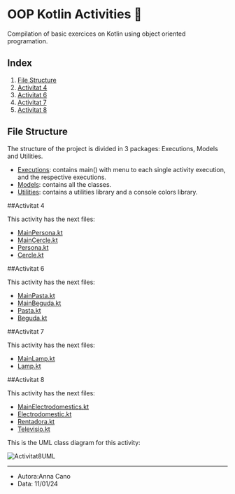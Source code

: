 # OOP Kotlin Activities 🚀

Compilation of basic exercices on Kotlin using object oriented programation. 

## Index

1. [File Structure](#File-Structure)
2. [Activitat 4](#Activitat-4)
3. [Activitat 6](#Activitat-6)
4. [Activitat 7](#Activitat-7)
5. [Activitat 8](#Activitat-8)

## File Structure

The structure of the project is divided in 3 packages: Executions, Models and Utilities.
- [Executions](src/main/kotlin/Executions): contains main() with menu to each single activity execution, and the respective executions.
- [Models](src/main/kotlin/Models): contains all the classes.
- [Utilities](src/main/kotlin/Utilities): contains a utilities library and a console colors library.


##Activitat 4

This activity has the next files: 
- [MainPersona.kt](src/main/kotlin/Executions/MainPersona.kt) 
- [MainCercle.kt](src/main/kotlin/Executions/MainCercle.kt) 
- [Persona.kt](src/main/kotlin/Models/Persona.kt) 
- [Cercle.kt](src/main/kotlin/Models/Cercle.kt) 


##Activitat 6

This activity has the next files: 
- [MainPasta.kt](src/main/kotlin/Executions/MainPasta.kt) 
- [MainBeguda.kt](src/main/kotlin/Executions/MainBeguda.kt)
- [Pasta.kt](src/main/kotlin/Models/Pasta.kt) 
- [Beguda.kt](src/main/kotlin/Models/Beguda.kt) 

##Activitat 7

This activity has the next files: 
- [MainLamp.kt](src/main/kotlin/Executions/MainLamp.kt) 
- [Lamp.kt](src/main/kotlin/Models/Lamp.kt) 

##Activitat 8

This activity has the next files: 
- [MainElectrodomestics.kt](src/main/kotlin/Executions/MainElectrodomestics.kt) 
- [Electrodomestic.kt](src/main/kotlin/Models/Electrodomestic.kt) 
- [Rentadora.kt](src/main/kotlin/Models/Rentadora.kt) 
- [Televisio.kt](src/main/kotlin/Models/Televisio.kt) 

This is the UML class diagram for this activity: 

![Activitat8UML](IMG_README/Captura%20de%20pantalla%202024-01-11%20190942.png)

---

- Autora:Anna Cano
- Data: 11/01/24

